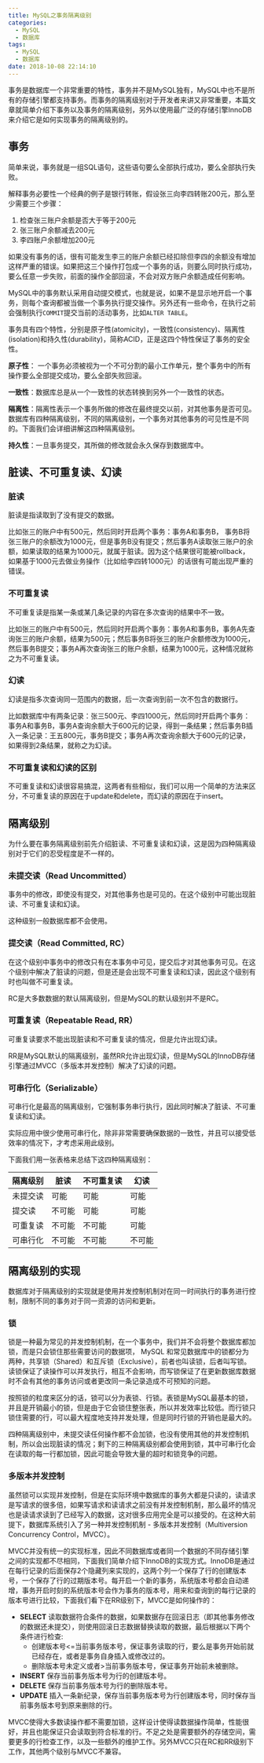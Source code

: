 ```yaml
---
title: MySQL之事务隔离级别
categories:
  - MySQL
  - 数据库
tags:
  - MySQL
  - 数据库
date: 2018-10-08 22:14:10
---
```


事务是数据库一个非常重要的特性，事务并不是MySQL独有，MySQL中也不是所有的存储引擎都支持事务。<!-- more -->而事务的隔离级别对于开发者来讲又非常重要，本篇文章就简单介绍下事务以及事务的隔离级别，另外以使用最广泛的存储引擎InnoDB来介绍它是如何实现事务的隔离级别的。


## 事务

简单来说，事务就是一组SQL语句，这些语句要么全部执行成功，要么全部执行失败。

解释事务必要性一个经典的例子是银行转账，假设张三向李四转账200元，那么至少需要三个步骤：

1. 检查张三账户余额是否大于等于200元
2. 张三账户余额减去200元
3. 李四账户余额增加200元

如果没有事务的话，很有可能发生李三的账户余额已经扣除但李四的余额没有增加这样严重的错误。如果把这三个操作打包成一个事务的话，则要么同时执行成功，要么任意一步失败，前面的操作全部回滚，不会对双方账户余额造成任何影响。

MySQL中的事务默认采用自动提交模式，也就是说，如果不是显示地开启一个事务，则每个查询都被当做一个事务执行提交操作。另外还有一些命令，在执行之前会强制执行```COMMIT```提交当前的活动事务，比如```ALTER TABLE```。

事务具有四个特性，分别是原子性(atomicity)，一致性(consistency)、隔离性(isolation)和持久性(durability)，简称ACID，正是这四个特性保证了事务的安全性。

**原子性**： 一个事务必须被视为一个不可分割的最小工作单元，整个事务中的所有操作要么全部提交成功，要么全部失败回滚。

**一致性**：数据库总是从一个一致性的状态转换到另外一个一致性的状态。

**隔离性**：隔离性表示一个事务所做的修改在最终提交以前，对其他事务是否可见。数据库有四种隔离级别，不同的隔离级别，一个事务对其他事务的可见性是不同的。下面我们会详细讲解这四种隔离级别。

**持久性**：一旦事务提交，其所做的修改就会永久保存到数据库中。

## 脏读、不可重复读、幻读

### 脏读

脏读是指读取到了没有提交的数据。

比如张三的账户中有500元，然后同时开启两个事务：事务A和事务B，
事务B将张三账户的余额改为1000元，但是事务B没有提交；然后事务A读取张三账户的余额，如果读取的结果为1000元，就属于脏读。因为这个结果很可能被rollback，如果基于1000元去做业务操作（比如给李四转1000元）的话很有可能出现严重的错误。

### 不可重复读

不可重复读是指某一条或某几条记录的内容在多次查询的结果中不一致。

比如张三的账户中有500元，然后同时开启两个事务：事务A和事务B，事务A先查询张三的账户余额，结果为500元；然后事务B将张三的账户余额修改为1000元，然后事务B提交；事务A再次查询张三的账户余额，结果为1000元，这种情况就称之为不可重复读。

### 幻读

幻读是指多次查询同一范围内的数据，后一次查询到前一次不包含的数据行。

比如数据库中有两条记录：张三500元、李四1000元，然后同时开启两个事务：事务A和事务B，事务A查询余额大于600元的记录，得到一条结果；然后事务B插入一条记录：王五800元，事务B提交；事务A再次查询余额大于600元的记录，如果得到2条结果，就称之为幻读。

### 不可重复读和幻读的区别

不可重复读和幻读很容易搞混，这两者有些相似，我们可以用一个简单的方法来区分，不可重复读的原因在于update和delete，而幻读的原因在于insert。



## 隔离级别

为什么要在事务隔离级别前先介绍脏读、不可重复读和幻读，这是因为四种隔离级别对于它们的忍受程度是不一样的。

### 未提交读（Read Uncommitted）

事务中的修改，即使没有提交，对其他事务也是可见的。在这个级别中可能出现脏读、不可重复读和幻读。

这种级别一般数据库都不会使用。

### 提交读（Read Committed, RC）

在这个级别中事务中的修改只有在本事务中可见，提交后才对其他事务可见。在这个级别中解决了脏读的问题，但是还是会出现不可重复读和幻读，因此这个级别有时也叫做不可重复读。

RC是大多数数据的默认隔离级别，但是MySQL的默认级别并不是RC。

### 可重复读（Repeatable Read, RR）

可重复读要求不能出现脏读和不可重复读的情况，但是允许出现幻读。

RR是MySQL默认的隔离级别，虽然RR允许出现幻读，但是MySQL的InnoDB存储引擎通过MVCC（多版本并发控制）解决了幻读的问题。

### 可串行化（Serializable）

可串行化是最高的隔离级别，它强制事务串行执行，因此同时解决了脏读、不可重复读和幻读。

实际应用中很少使用可串行化，除非非常需要确保数据的一致性，并且可以接受低效率的情况下，才考虑采用此级别。


下面我们用一张表格来总结下这四种隔离级别：

隔离级别 | 脏读 | 不可重复读 | 幻读
---|---|---|---
未提交读 | 可能 | 可能 | 可能 
提交读 | 不可能 | 可能 | 可能 
可重复读 | 不可能 | 不可能 | 可能 
可串行化 | 不可能 | 不可能 | 不可能 

## 隔离级别的实现

数据库对于隔离级别的实现就是使用并发控制机制对在同一时间执行的事务进行控制，限制不同的事务对于同一资源的访问和更新。

### 锁

锁是一种最为常见的并发控制机制，在一个事务中，我们并不会将整个数据库都加锁，而是只会锁住那些需要访问的数据项， MySQL 和常见数据库中的锁都分为两种，共享锁（Shared）和互斥锁（Exclusive），前者也叫读锁，后者叫写锁。读锁保证了读操作可以并发执行，相互不会影响，而写锁保证了在更新数据库数据时不会有其他的事务访问或者更改同一条记录造成不可预知的问题。

按照锁的粒度来区分的话，锁可以分为表锁、行锁。表锁是MySQL最基本的锁，并且是开销最小的锁，但是由于它会锁住整张表，所以并发效率比较低。而行锁只锁住需要的行，可以最大程度地支持并发处理，但是同时行锁的开销也是最大的。

四种隔离级别中，未提交读任何操作都不会加锁，也没有使用其他的并发控制机制，所以会出现脏读的情况；剩下的三种隔离级别都会使用到锁，其中可串行化会在读取的每一行都加锁，因此可能会导致大量的超时和锁竞争的问题。

### 多版本并发控制

虽然锁可以实现并发控制，但是在实际环境中数据库的事务大都是只读的，读请求是写请求的很多倍，如果写请求和读请求之前没有并发控制机制，那么最坏的情况也是读请求读到了已经写入的数据，这对很多应用完全是可以接受的。在这种大前提下，数据库系统引入了另一种并发控制机制 - 多版本并发控制（Multiversion Concurrency Control，MVCC）。

MVCC并没有统一的实现标准，因此不同数据库或者同一个数据的不同存储引擎之间的实现都不尽相同，下面我们简单介绍下InnoDB的实现方式。InnoDB是通过在每行记录的后面保存2个隐藏列来实现的，这两个列一个保存了行的创建版本号，一个保存了行的过期版本号。每开启一个新的事务，系统版本号都会自动递增，事务开启时刻的系统版本号会作为事务的版本号，用来和查询到的每行记录的版本号进行比较，下面我们看下在RR级别下，MVCC是如何操作的：

- **SELECT**  读取数据符合条件的数据，如果数据存在回滚日志（即其他事务修改的数据还未提交），则使用回滚日志数据替换读取的数据，最后根据以下两个条件进行检查:
  - 创建版本号<=当前事务版本号，保证事务读取的行，要么是事务开始前就已经存在，或者是事务自身插入或修改过的。
  - 删除版本号未定义或者>当前事务版本号，保证事务开始前未被删除。
- **INSERT**  保存当前事务版本号为行的创建版本号。
- **DELETE**  保存当前事务版本号为行的删除版本号。
- **UPDATE**  插入一条新纪录，保存当前事务版本号为行创建版本号，同时保存当前事务版本号到原来删除的行。

MVCC使得大多数读操作都不需要加锁，这样设计使得读数据操作简单，性能很好，并且也能保证只会读取到符合标准的行。不足之处是需要额外的存储空间，需要更多的行检查工作，以及一些额外的维护工作。另外MVCC只在RC和RR级别下工作，其他两个级别与MVCC不兼容。



